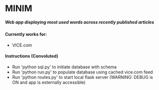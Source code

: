 # MINIM

##### Web app displaying most used words across recently published articles

#### Currently works for:
* VICE.com

#### Instructions (Convoluted)
* Run 'python sql.py' to initiate database with schema
* Run 'python run.py' to populate database using cached vice.com feed
* Run 'python routes.py' to start local flask server (WARNING: DEBUG is ON and app is externally accessible)